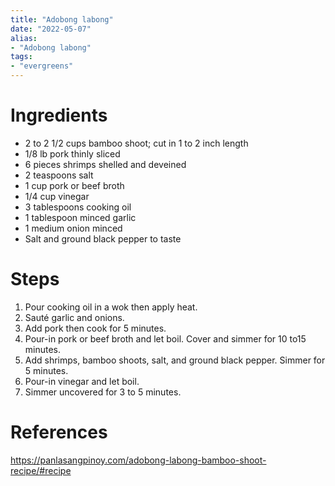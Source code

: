 ```yaml
---
title: "Adobong labong"
date: "2022-05-07"
alias:
- "Adobong labong"
tags:
- "evergreens"
---
```


# Ingredients
-   2 to 2 1/2 cups bamboo shoot; cut in 1 to 2 inch length
-   1/8 lb pork thinly sliced
-   6 pieces shrimps shelled and deveined
-   2 teaspoons salt
-   1 cup pork or beef broth
-   1/4 cup vinegar
-   3 tablespoons cooking oil
-   1 tablespoon minced garlic
-   1 medium onion minced
-   Salt and ground black pepper to taste

# Steps
1. Pour cooking oil in a wok then apply heat.
2. Sauté garlic and onions.
3. Add pork then cook for 5 minutes.
4. Pour-in pork or beef broth and let boil. Cover and simmer for 10 to15 minutes.
5. Add shrimps, bamboo shoots, salt, and ground black pepper. Simmer for 5 minutes.
6. Pour-in vinegar and let boil.
7. Simmer uncovered for 3 to 5 minutes.

# References

https://panlasangpinoy.com/adobong-labong-bamboo-shoot-recipe/#recipe